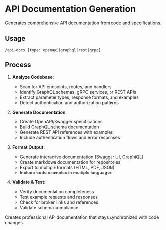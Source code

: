# API Documentation Generation

Generates comprehensive API documentation from code and specifications.

## Usage
```
/api-docs [type: openapi|graphql|rest|grpc]
```

## Process

1. **Analyze Codebase**:
   - Scan for API endpoints, routes, and handlers
   - Identify GraphQL schemas, gRPC services, or REST APIs
   - Extract parameter types, response formats, and examples
   - Detect authentication and authorization patterns

2. **Generate Documentation**:
   - Create OpenAPI/Swagger specifications
   - Build GraphQL schema documentation
   - Generate REST API references with examples
   - Include authentication flows and error responses

3. **Format Output**:
   - Generate interactive documentation (Swagger UI, GraphiQL)
   - Create markdown documentation for repositories
   - Export to multiple formats (HTML, PDF, JSON)
   - Include code examples in multiple languages

4. **Validate & Test**:
   - Verify documentation completeness
   - Test example requests and responses
   - Check for broken links and references
   - Validate schema compliance

Creates professional API documentation that stays synchronized with code changes.